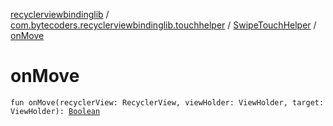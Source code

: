 [recyclerviewbindinglib](../../index.md) / [com.bytecoders.recyclerviewbindinglib.touchhelper](../index.md) / [SwipeTouchHelper](index.md) / [onMove](./on-move.md)

# onMove

`fun onMove(recyclerView: RecyclerView, viewHolder: ViewHolder, target: ViewHolder): `[`Boolean`](https://kotlinlang.org/api/latest/jvm/stdlib/kotlin/-boolean/index.html)